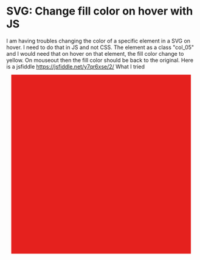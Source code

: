 
# SVG: Change fill color on hover with JS

I am having troubles changing the color of a specific element in a SVG on hover. I need to do that in JS and not CSS.
The element as a class "col_05" and I would need that on hover on that element, the fill color change to yellow.
On mouseout then the fill color should be back to the original.
Here is a jsfiddle
https://jsfiddle.net/y7qr6xse/2/
What I tried
<svg id="Ebene_1" data-name="Ebene 1" xmlns="http://www.w3.org/2000/svg" viewBox="0 0 117.28 114.89">
  <rect class="col_05" x="3" y="3" width="110" height="110" style="fill: #e5211e;"/>
<script>    
col_05.addEventListener('mouseover', function handleMouseOver() {
  col_05.style.fill = 'yellow';
});
</script>
</svg>


        